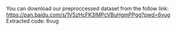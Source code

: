 
You can download our preproccessed dataset from the follow link:
https://pan.baidu.com/s/1V5zHcFK3lMPcVBuHgmPPgg?pwd=6vug Extracted code: 6vug
